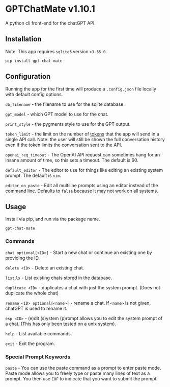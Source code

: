 # GPTChatMate v1.10.1
A python cli front-end for the chatGPT API.

## Installation
Note: This app requires `sqlite3` version `>3.35.0`.
```
pip install gpt-chat-mate
```

## Configuration
Running the app for the first time will produce a `.config.json` file locally with default config options.

`db_filename` - the filename to use for the sqlite database.

`gpt_model` - which GPT model to use for the chat.

`print_style` - the pygments style to use for the GPT output.

`token_limit` - the limit on the number of [tokens](https://platform.openai.com/docs/introduction/tokens)
that the app will send in a single API call.
Note: the user will still be shown the full conversation history even if the token limits the conversation sent
to the API.

`openai_req_timeout` - The OpenAI API request can sometimes hang for an insane amount of time, so this sets a timeout.
The default is 60.

`default_editor` - The editor to use for things like editing an existing system prompt. The default is `vim`.

`editor_on_paste` - Edit all multiline prompts using an editor instead of the command line. Defaults to `false`
because it may not work on all systems.

## Usage
Install via pip, and run via the package name.
```
gpt-chat-mate
```

### Commands

`chat optional[<ID>]` - Start a new chat or continue an existing one by providing the ID.

`delete <ID>` - Delete an existing chat.

`list`,`ls` - List existing chats stored in the database.

`duplicate <ID>` - duplicates a chat with just the system prompt. (Does not duplicate the whole chat)

`rename <ID> optional[<name>]` - rename a chat. If `<name>` is not given, chatGPT is used to rename it.

`esp <ID>` - (e)dit (s)ystem (p)rompt allows you to edit the system prompt of a chat. (This has only been tested on a unix system).

`help` - List available commands.

`exit` - Exit the program.

### Special Prompt Keywords

`paste` - You can use the paste command as a prompt to enter paste mode. Paste mode allows you to freely type or paste
many lines of text as a prompt. You then use `EOF` to indicate that you want to submit the prompt.
